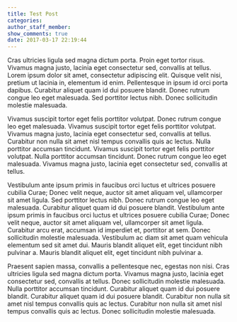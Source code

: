 ```yaml
---
title: Test Post
categories:
author_staff_member:
show_comments: true
date: 2017-03-17 22:19:44
---
```



Cras ultricies ligula sed magna dictum porta. Proin eget tortor risus. Vivamus magna justo, lacinia eget consectetur sed, convallis at tellus. Lorem ipsum dolor sit amet, consectetur adipiscing elit. Quisque velit nisi, pretium ut lacinia in, elementum id enim. Pellentesque in ipsum id orci porta dapibus. Curabitur aliquet quam id dui posuere blandit. Donec rutrum congue leo eget malesuada. Sed porttitor lectus nibh. Donec sollicitudin molestie malesuada.

Vivamus suscipit tortor eget felis porttitor volutpat. Donec rutrum congue leo eget malesuada. Vivamus suscipit tortor eget felis porttitor volutpat. Vivamus magna justo, lacinia eget consectetur sed, convallis at tellus. Curabitur non nulla sit amet nisl tempus convallis quis ac lectus. Nulla porttitor accumsan tincidunt. Vivamus suscipit tortor eget felis porttitor volutpat. Nulla porttitor accumsan tincidunt. Donec rutrum congue leo eget malesuada. Vivamus magna justo, lacinia eget consectetur sed, convallis at tellus.

Vestibulum ante ipsum primis in faucibus orci luctus et ultrices posuere cubilia Curae; Donec velit neque, auctor sit amet aliquam vel, ullamcorper sit amet ligula. Sed porttitor lectus nibh. Donec rutrum congue leo eget malesuada. Curabitur aliquet quam id dui posuere blandit. Vestibulum ante ipsum primis in faucibus orci luctus et ultrices posuere cubilia Curae; Donec velit neque, auctor sit amet aliquam vel, ullamcorper sit amet ligula. Curabitur arcu erat, accumsan id imperdiet et, porttitor at sem. Donec sollicitudin molestie malesuada. Vestibulum ac diam sit amet quam vehicula elementum sed sit amet dui. Mauris blandit aliquet elit, eget tincidunt nibh pulvinar a. Mauris blandit aliquet elit, eget tincidunt nibh pulvinar a.

Praesent sapien massa, convallis a pellentesque nec, egestas non nisi. Cras ultricies ligula sed magna dictum porta. Vivamus magna justo, lacinia eget consectetur sed, convallis at tellus. Donec sollicitudin molestie malesuada. Nulla porttitor accumsan tincidunt. Curabitur aliquet quam id dui posuere blandit. Curabitur aliquet quam id dui posuere blandit. Curabitur non nulla sit amet nisl tempus convallis quis ac lectus. Curabitur non nulla sit amet nisl tempus convallis quis ac lectus. Donec sollicitudin molestie malesuada.
